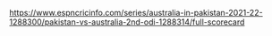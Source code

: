 https://www.espncricinfo.com/series/australia-in-pakistan-2021-22-1288300/pakistan-vs-australia-2nd-odi-1288314/full-scorecard